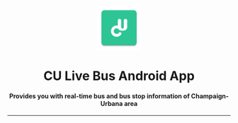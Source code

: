 <p align="center">
    <img alt="Launcher Icon" src="./app/src/main/ic_launcher-web.png" width="100px">
    <h1 align="center">CU Live Bus Android App</h1>
    <h4 align="center">Provides you with real-time bus and bus stop information of Champaign-Urbana area</h4>
</p>

---

